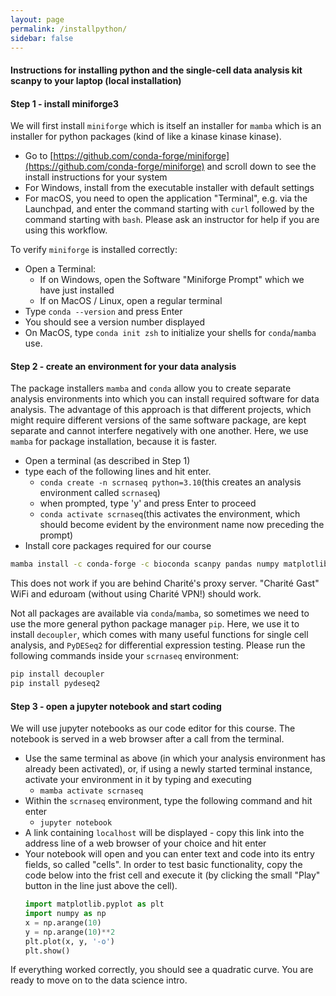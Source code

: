```yaml
---
layout: page
permalink: /installpython/
sidebar: false
---
```


#### Instructions for installing python and the single-cell data analysis kit scanpy to your laptop (local installation)

#### Step 1 - install miniforge3

We will first install `miniforge` which is itself an installer for `mamba` which is an installer for python packages (kind of like a kinase kinase kinase).
- Go to [https://github.com/conda-forge/miniforge](https://github.com/conda-forge/miniforge) and scroll down to see the install instructions for your system
- For Windows, install from the executable installer with default settings
- For macOS, you need to open the application "Terminal", e.g. via the Launchpad, and enter the command starting with `curl` followed by the command starting with `bash`. Please ask an instructor for help if you are using this workflow.

To verify `miniforge` is installed correctly:
- Open a Terminal:
	- If on Windows, open the Software "Miniforge Prompt" which we have just installed
	- If on MacOS / Linux, open a regular terminal
- Type `conda --version` and press Enter
- You should see a version number displayed
- On MacOS, type `conda init zsh` to initialize your shells for `conda`/`mamba` use.


#### Step 2 - create an environment for your data analysis

The package installers `mamba` and `conda` allow you to create separate analysis environments into which you can install required software for data analysis. The advantage of this approach is that different projects, which might require different versions of the same software package, are kept separate and cannot interfere negatively with one another. Here, we use `mamba` for package installation, because it is faster.
- Open a terminal (as described in Step 1)
- type each of the following lines and hit enter.
	- `conda create -n scrnaseq python=3.10`(this creates an analysis environment called `scrnaseq`)
    - when prompted, type 'y' and press Enter to proceed
	- `conda activate scrnaseq`(this activates the environment, which should become evident by the environment name now preceding the prompt)
- Install core packages required for our course
 ```bash
mamba install -c conda-forge -c bioconda scanpy pandas numpy matplotlib seaborn jupyter notebook scikit-learn scipy h5py openpyxl leidenalg python-igraph -y
```
This does not work if you are behind Charité's proxy server. "Charité Gast" WiFi and eduroam (without using Charité VPN!) should work.

Not all packages are available via `conda`/`mamba`, so sometimes we need to use the more general python package manager `pip`. Here, we use it to install `decoupler`, which comes with many useful functions for single cell analysis, and `PyDESeq2` for differential expression testing. Please run the following commands inside your `scrnaseq` environment:

```bash
pip install decoupler
pip install pydeseq2
```

#### Step 3 - open a jupyter notebook and start coding

We will use jupyter notebooks as our code editor for this course. The notebook is served in a web browser after a call from the terminal.
- Use the same terminal as above (in which your analysis environment has already been activated), or, if using a newly started terminal instance, activate your environment in it by typing and executing
	- `mamba activate scrnaseq`
- Within the `scrnaseq` environment, type the following command and hit enter
	- `jupyter notebook`
- A link containing `localhost` will be displayed - copy this link into the address line of a web browser of your choice and hit enter
- Your notebook will open and you can enter text and code into its entry fields, so called "cells". In order to test basic functionality, copy the code below into the frist cell and execute it (by clicking the small "Play" button in the line just above the cell).
	```python
	import matplotlib.pyplot as plt
	import numpy as np
	x = np.arange(10)
	y = np.arange(10)**2
	plt.plot(x, y, '-o')
	plt.show()
	```
If everything worked correctly, you should see a quadratic curve. You are ready to move on to the data science intro.

